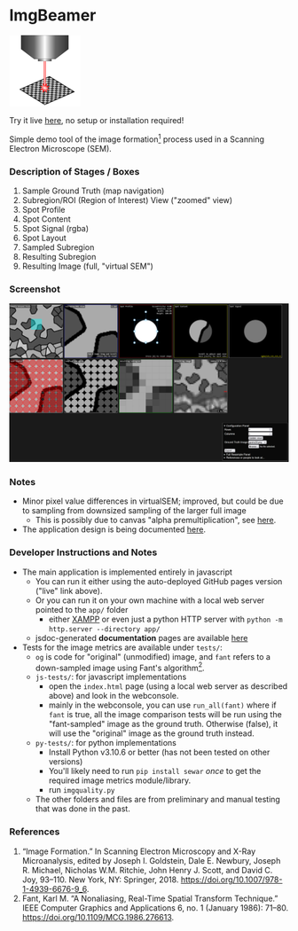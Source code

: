 # ImgBeamer

<img src="app/src/img/icon.svg" width="128">

Try it live [here](https://joedf.github.io/ImgBeamer/app/index.html), no setup or installation required!

Simple demo tool of the image formation[<sup>1</sup>](#references) process used in a Scanning Electron Microscope (SEM).

### Description of Stages / Boxes
1. Sample Ground Truth (map navigation)
2. Subregion/ROI (Region of Interest) View ("zoomed" view)
3. Spot Profile
4. Spot Content
5. Spot Signal (rgba)
6. Spot Layout
7. Sampled Subregion
8. Resulting Subregion
9. Resulting Image (full, "virtual SEM")
 
### Screenshot
![screenshot](misc/screenshot3.png)

### Notes
- Minor pixel value differences in virtualSEM; improved, but could be due to sampling from downsized sampling of the larger full image
	- This is possibly due to canvas "alpha premultiplication", see [here](https://github.com/joedf/ImgBeamer/issues/25).
- The application design is being documented [here](https://github.com/joedf/CAS741_w23).

### Developer Instructions and Notes
- The main application is implemented entirely in javascript
	- You can run it either using the auto-deployed GitHub pages version ("live" link above).
	- Or you can run it on your own machine with a local web server pointed to the `app/` folder
		- either [XAMPP](https://www.apachefriends.org/) or even just a python HTTP server with `python -m http.server --directory app/`
	- jsdoc-generated **documentation** pages are available [here](https://joedf.github.io/ImgBeamer/jsdocs/index.html)
- Tests for the image metrics are available under `tests/`:
	- `og` is code for "original" (unmodified) image, and `fant` refers to a down-sampled image using Fant's algorithm[<sup>2</sup>](#references).
	- `js-tests/`: for javascript implementations
		- open the `index.html` page (using a local web server as described above) and look in the webconsole.
		- mainly in the webconsole, you can use `run_all(fant)` where if `fant` is true, all the image comparison tests will be run using the "fant-sampled" image as the ground truth. Otherwise (false), it will use the "original" image as the ground truth instead.
	- `py-tests/`: for python implementations
		- Install Python v3.10.6 or better (has not been tested on other versions)
		- You'll likely need to run `pip install sewar` *once* to get the required image metrics module/library.
		- run `imgquality.py`
	- The other folders and files are from preliminary and manual testing that was done in the past.

### References
1. “Image Formation.” In Scanning Electron Microscopy and X-Ray Microanalysis, edited by Joseph I. Goldstein, Dale E. Newbury, Joseph R. Michael, Nicholas W.M. Ritchie, John Henry J. Scott, and David C. Joy, 93–110. New York, NY: Springer, 2018. https://doi.org/10.1007/978-1-4939-6676-9_6.
2. Fant, Karl M. “A Nonaliasing, Real-Time Spatial Transform Technique.” IEEE Computer Graphics and Applications 6, no. 1 (January 1986): 71–80. https://doi.org/10.1109/MCG.1986.276613.

